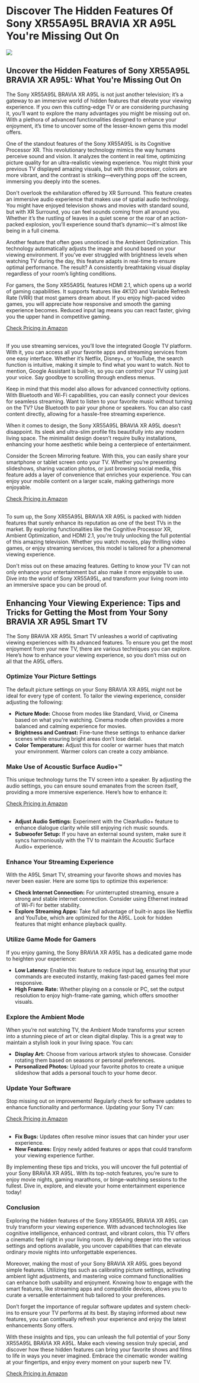 <h1>Discover The Hidden Features Of Sony XR55A95L BRAVIA XR A95L You're Missing Out On</h1>
<p><img src="https://articleaigenerator.com/generated_image/Discover-the-Hidden-Features-of-Sony-XR55A95L-BRAVIA-XR-A95L-Youre-Missing-Out-On-1741682671.png"></p>
<h2>Uncover the Hidden Features of Sony XR55A95L BRAVIA XR A95L: What You're Missing Out On</h2><p>The Sony XR55A95L BRAVIA XR A95L is not just another television; it’s a gateway to an immersive world of hidden features that elevate your viewing experience. If you own this cutting-edge TV or are considering purchasing it, you’ll want to explore the many advantages you might be missing out on. With a plethora of advanced functionalities designed to enhance your enjoyment, it’s time to uncover some of the lesser-known gems this model offers.</p>
<p>One of the standout features of the Sony XR55A95L is its Cognitive Processor XR. This revolutionary technology mimics the way humans perceive sound and vision. It analyzes the content in real time, optimizing picture quality for an ultra-realistic viewing experience. You might think your previous TV displayed amazing visuals, but with this processor, colors are more vibrant, and the contrast is striking—everything pops off the screen, immersing you deeply into the scenes.</p>
<p>Don't overlook the exhilaration offered by XR Surround. This feature creates an immersive audio experience that makes use of spatial audio technology. You might have enjoyed television shows and movies with standard sound, but with XR Surround, you can feel sounds coming from all around you. Whether it’s the rustling of leaves in a quiet scene or the roar of an action-packed explosion, you’ll experience sound that’s dynamic—it's almost like being in a full cinema.</p>
<p>Another feature that often goes unnoticed is the Ambient Optimization. This technology automatically adjusts the image and sound based on your viewing environment. If you’ve ever struggled with brightness levels when watching TV during the day, this feature adapts in real-time to ensure optimal performance. The result? A consistently breathtaking visual display regardless of your room’s lighting conditions.</p>
<p>For gamers, the Sony XR55A95L features HDMI 2.1, which opens up a world of gaming capabilities. It supports features like 4K120 and Variable Refresh Rate (VRR) that most gamers dream about. If you enjoy high-paced video games, you will appreciate how responsive and smooth the gaming experience becomes. Reduced input lag means you can react faster, giving you the upper hand in competitive gaming.</p>
<a href="https://amzn.to/43zog3q">Check Pricing in Amazon</a><br><br><p>If you use streaming services, you’ll love the integrated Google TV platform. With it, you can access all your favorite apps and streaming services from one easy interface. Whether it’s Netflix, Disney+, or YouTube, the search function is intuitive, making it simple to find what you want to watch. Not to mention, Google Assistant is built-in, so you can control your TV using just your voice. Say goodbye to scrolling through endless menus.</p>
<p>Keep in mind that this model also allows for advanced connectivity options. With Bluetooth and Wi-Fi capabilities, you can easily connect your devices for seamless streaming. Want to listen to your favorite music without turning on the TV? Use Bluetooth to pair your phone or speakers. You can also cast content directly, allowing for a hassle-free streaming experience.</p>
<p>When it comes to design, the Sony XR55A95L BRAVIA XR A95L doesn’t disappoint. Its sleek and ultra-slim profile fits beautifully into any modern living space. The minimalist design doesn’t require bulky installations, enhancing your home aesthetic while being a centerpiece of entertainment.</p>
<p>Consider the Screen Mirroring feature. With this, you can easily share your smartphone or tablet screen onto your TV. Whether you’re presenting slideshows, sharing vacation photos, or just browsing social media, this feature adds a layer of convenience that enriches your experience. You can enjoy your mobile content on a larger scale, making gatherings more enjoyable.</p>
<a href="https://amzn.to/43zog3q">Check Pricing in Amazon</a><br><br><p>To sum up, the Sony XR55A95L BRAVIA XR A95L is packed with hidden features that surely enhance its reputation as one of the best TVs in the market. By exploring functionalities like the Cognitive Processor XR, Ambient Optimization, and HDMI 2.1, you're truly unlocking the full potential of this amazing television. Whether you watch movies, play thrilling video games, or enjoy streaming services, this model is tailored for a phenomenal viewing experience.</p>
<p>Don't miss out on these amazing features. Getting to know your TV can not only enhance your entertainment but also make it more enjoyable to use. Dive into the world of Sony XR55A95L, and transform your living room into an immersive space you can be proud of.</p><h2>Enhancing Your Viewing Experience: Tips and Tricks for Getting the Most from Your Sony BRAVIA XR A95L Smart TV</h2><p>The Sony BRAVIA XR A95L Smart TV unleashes a world of captivating viewing experiences with its advanced features. To ensure you get the most enjoyment from your new TV, there are various techniques you can explore. Here’s how to enhance your viewing experience, so you don’t miss out on all that the A95L offers.</p>
<h3>Optimize Your Picture Settings</h3>
<p>The default picture settings on your Sony BRAVIA XR A95L might not be ideal for every type of content. To tailor the viewing experience, consider adjusting the following:</p>
<ul>
    <li><strong>Picture Mode:</strong> Choose from modes like Standard, Vivid, or Cinema based on what you're watching. Cinema mode often provides a more balanced and calming experience for movies.</li>
    <li><strong>Brightness and Contrast:</strong> Fine-tune these settings to enhance darker scenes while ensuring bright areas don’t lose detail.</li>
    <li><strong>Color Temperature:</strong> Adjust this for cooler or warmer hues that match your environment. Warmer colors can create a cozy ambiance.</li>
</ul>
<h3>Make Use of Acoustic Surface Audio+™</h3>
<p>This unique technology turns the TV screen into a speaker. By adjusting the audio settings, you can ensure sound emanates from the screen itself, providing a more immersive experience. Here’s how to enhance it:</p>
<a href="https://amzn.to/43zog3q">Check Pricing in Amazon</a><br><br><ul>
    <li><strong>Adjust Audio Settings:</strong> Experiment with the ClearAudio+ feature to enhance dialogue clarity while still enjoying rich music sounds.</li>
    <li><strong>Subwoofer Setup:</strong> If you have an external sound system, make sure it syncs harmoniously with the TV to maintain the Acoustic Surface Audio+ experience.</li>
</ul>
<h3>Enhance Your Streaming Experience</h3>
<p>With the A95L Smart TV, streaming your favorite shows and movies has never been easier. Here are some tips to optimize this experience:</p>
<ul>
    <li><strong>Check Internet Connection:</strong> For uninterrupted streaming, ensure a strong and stable internet connection. Consider using Ethernet instead of Wi-Fi for better stability.</li>
    <li><strong>Explore Streaming Apps:</strong> Take full advantage of built-in apps like Netflix and YouTube, which are optimized for the A95L. Look for hidden features that might enhance playback quality.</li>
</ul>
<h3>Utilize Game Mode for Gamers</h3>
<p>If you enjoy gaming, the Sony BRAVIA XR A95L has a dedicated game mode to heighten your experience:</p>
<ul>
    <li><strong>Low Latency:</strong> Enable this feature to reduce input lag, ensuring that your commands are executed instantly, making fast-paced games feel more responsive.</li>
    <li><strong>High Frame Rate:</strong> Whether playing on a console or PC, set the output resolution to enjoy high-frame-rate gaming, which offers smoother visuals.</li>
</ul>
<h3>Explore the Ambient Mode</h3>
<p>When you’re not watching TV, the Ambient Mode transforms your screen into a stunning piece of art or clean digital display. This is a great way to maintain a stylish look in your living space. You can:</p>
<ul>
    <li><strong>Display Art:</strong> Choose from various artwork styles to showcase. Consider rotating them based on seasons or personal preferences.</li>
    <li><strong>Personalized Photos:</strong> Upload your favorite photos to create a unique slideshow that adds a personal touch to your home decor.</li>
</ul>
<h3>Update Your Software</h3>
<p>Stop missing out on improvements! Regularly check for software updates to enhance functionality and performance. Updating your Sony TV can:</p>
<a href="https://amzn.to/43zog3q">Check Pricing in Amazon</a><br><br><ul>
    <li><strong>Fix Bugs:</strong> Updates often resolve minor issues that can hinder your user experience.</li>
    <li><strong>New Features:</strong> Enjoy newly added features or apps that could transform your viewing experience further.</li>
</ul>
<p>By implementing these tips and tricks, you will uncover the full potential of your Sony BRAVIA XR A95L. With its top-notch features, you’re sure to enjoy movie nights, gaming marathons, or binge-watching sessions to the fullest. Dive in, explore, and elevate your home entertainment experience today!</p><h3>Conclusion</h3><p>Exploring the hidden features of the Sony XR55A95L BRAVIA XR A95L can truly transform your viewing experience. With advanced technologies like cognitive intelligence, enhanced contrast, and vibrant colors, this TV offers a cinematic feel right in your living room. By delving deeper into the various settings and options available, you uncover capabilities that can elevate ordinary movie nights into unforgettable experiences.</p>
<p>Moreover, making the most of your Sony BRAVIA XR A95L goes beyond simple features. Utilizing tips such as calibrating picture settings, activating ambient light adjustments, and mastering voice command functionalities can enhance both usability and enjoyment. Knowing how to engage with the smart features, like streaming apps and compatible devices, allows you to curate a versatile entertainment hub tailored to your preferences.</p>
<p>Don’t forget the importance of regular software updates and system check-ins to ensure your TV performs at its best. By staying informed about new features, you can continually refresh your experience and enjoy the latest enhancements Sony offers. </p>
<p>With these insights and tips, you can unleash the full potential of your Sony XR55A95L BRAVIA XR A95L. Make each viewing session truly special, and discover how these hidden features can bring your favorite shows and films to life in ways you never imagined. Embrace the cinematic wonder waiting at your fingertips, and enjoy every moment on your superb new TV.</p>
<a href="https://amzn.to/43zog3q">Check Pricing in Amazon</a><br><br>
